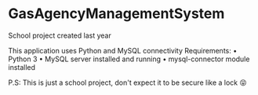 # GasAgencyManagementSystem
School project created last year

This application uses Python and MySQL connectivity
Requirements:
• Python 3
• MySQL server installed and running 
• mysql-connector module installed

P.S: This is just a school project, don't expect it to be secure like a lock 😝
